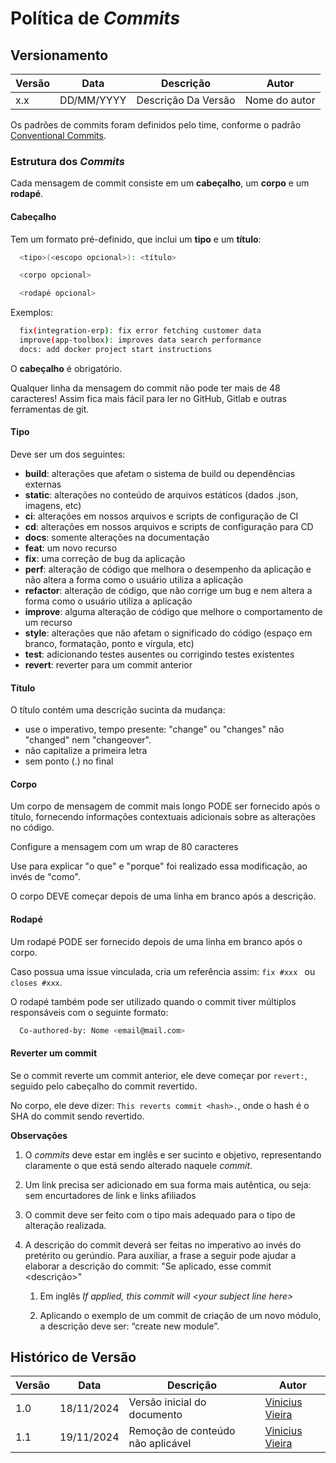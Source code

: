 # Política de _Commits_

## Versionamento

| Versão | Data       | Descrição           | Autor         |
| ------ | ---------- | ------------------- | ------------- |
| x.x    | DD/MM/YYYY | Descrição Da Versão | Nome do autor |

Os padrões de commits foram definidos pelo time, conforme o padrão [Conventional Commits](https://conventionalcommits.org/).

### Estrutura dos _Commits_

Cada mensagem de commit consiste em um **cabeçalho**, um **corpo** e um **rodapé**.

#### Cabeçalho

Tem um formato pré-definido, que inclui um **tipo** e um **título**:

```bash
  <tipo>(<escopo opcional>): <título>

  <corpo opcional>

  <rodapé opcional>
```

Exemplos:

```bash
  fix(integration-erp): fix error fetching customer data
  improve(app-toolbox): improves data search performance
  docs: add docker project start instructions
```

O **cabeçalho** é obrigatório.

Qualquer linha da mensagem do commit não pode ter mais de 48 caracteres! Assim fica mais fácil para ler no GitHub, Gitlab e outras ferramentas de git.

#### Tipo

Deve ser um dos seguintes:

* **build**: alterações que afetam o sistema de build ou dependências externas
* **static**: alterações no conteúdo de arquivos estáticos (dados .json, imagens, etc)
* **ci**: alterações em nossos arquivos e scripts de configuração de CI
* **cd**: alterações em nossos arquivos e scripts de configuração para CD
* **docs**: somente alterações na documentação
* **feat**: um novo recurso
* **fix**: uma correção de bug da aplicação
* **perf**: alteração de código que melhora o desempenho da aplicação e não altera a forma como o usuário utiliza a aplicação
* **refactor**: alteração de código, que não corrige um bug e nem altera a forma como o usuário utiliza a aplicação
* **improve**: alguma alteração de código que melhore o comportamento de um recurso
* **style**: alterações que não afetam o significado do código (espaço em branco, formatação, ponto e vírgula, etc)
* **test**: adicionando testes ausentes ou corrigindo testes existentes
* **revert**: reverter para um commit anterior

#### Título

O título contém uma descrição sucinta da mudança:

* use o imperativo, tempo presente: "change" ou "changes" não "changed" nem "changeover".
* não capitalize a primeira letra
* sem ponto (.) no final

#### Corpo

Um corpo de mensagem de commit mais longo PODE ser fornecido após o título, fornecendo informações contextuais adicionais sobre as alterações no código.

Configure a mensagem com um wrap de 80 caracteres

Use para explicar "o que" e "porque" foi realizado essa modificação, ao invés de "como".

O corpo DEVE começar depois de uma linha em branco após a descrição.

#### Rodapé

Um rodapé PODE ser fornecido depois de uma linha em branco após o corpo.

Caso possua uma issue vinculada, cria um referência assim: `fix #xxx ` ou `closes #xxx`.

O rodapé também pode ser utilizado quando o commit tiver múltiplos responsáveis com o seguinte formato:
  
```bash
  Co-authored-by: Nome <email@mail.com>
```

#### Reverter um commit

Se o commit reverte um commit anterior, ele deve começar por `revert:`, seguido pelo cabeçalho do commit revertido.

No corpo, ele deve dizer: `This reverts commit <hash>.`, onde o hash é o SHA do commit sendo revertido.

**Observações**

1. O _commits_ deve estar em inglês e ser sucinto e objetivo, representando claramente o que está sendo alterado naquele _commit_.

2. Um link precisa ser adicionado em sua forma mais autêntica, ou seja: sem encurtadores de link e links afiliados

3. O commit deve ser feito com o tipo mais adequado para o tipo de alteração realizada.

4. A descrição do commit deverá ser feitas no imperativo ao invés do pretérito ou gerúndio. Para auxiliar, a frase a seguir pode ajudar a elaborar a descrição do commit: "Se aplicado, esse commit <descrição>"
      1. Em inglês _If applied, this commit will <your subject line here\>_

      2. Aplicando o exemplo de um commit de criação de um novo módulo, a descrição deve ser: “create new module”.


## Histórico de Versão

<center>

| Versão | Data       | Descrição                         | Autor                                                  |
| ------ | ---------- | --------------------------------- | ------------------------------------------------------ |
| 1.0    | 18/11/2024 | Versão inicial do documento       | [Vinicius Vieira](https://github.com/viniciusvieira00) |
| 1.1    | 19/11/2024 | Remoção de conteúdo não aplicável | [Vinicius Vieira](https://github.com/viniciusvieira00) |

</center>